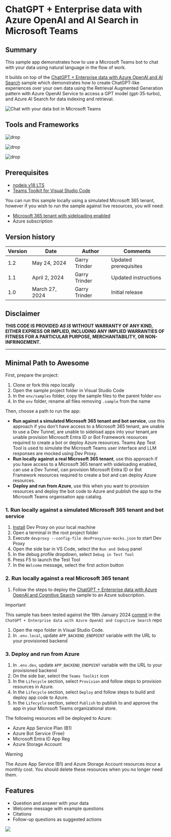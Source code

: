 # ChatGPT + Enterprise data with Azure OpenAI and AI Search in Microsoft Teams

## Summary

This sample app demonstrates how to use a Microsoft Teams bot to chat with your data using natural language in the flow of work.

It builds on top of the [ChatGPT + Enterprise data with Azure OpenAI and AI Search](https://github.com/Azure-Samples/azure-search-openai-demo) sample which demonstrates how to create ChatGPT-like experiences over your own data using the Retrieval Augmented Generation pattern with Azure OpenAI Service to access a GPT model (gpt-35-turbo), and Azure AI Search for data indexing and retrieval.

![Chat with your data bot in Microsoft Teams](./assets/bot.png)

## Tools and Frameworks

![drop](https://img.shields.io/badge/Teams&nbsp;Toolkit&nbsp;for&nbsp;VS&nbsp;Code-5.6-green.svg)

![drop](https://img.shields.io/badge/Teams&nbsp;AI&nbsp;Library-1.1-green.svg)

![drop](https://img.shields.io/badge/Azurite-3.2-green.svg)

## Prerequisites

* [nodejs v18 LTS](https://nodejs.org/en)
* [Teams Toolkit for Visual Studio Code](https://learn.microsoft.com/microsoftteams/platform/toolkit/install-teams-toolkit?tabs=vscode)

You can run this sample locally using a simulated Microsoft 365 tenant, however if you wish to run the sample against live resources, you will need:

* [Microsoft 365 tenant with sideloading enabled](https://dev.office.com/sharepoint/docs/spfx/set-up-your-development-environment)
* Azure subscription

## Version history

Version|Date|Author|Comments
-------|----|----|--------
1.2|May 24, 2024|Garry Trinder|Updated prerequisites
1.1|April 2, 2024|Garry Trinder|Updated instructions
1.0|March 27, 2024|Garry Trinder|Initial release

## Disclaimer

**THIS CODE IS PROVIDED _AS IS_ WITHOUT WARRANTY OF ANY KIND, EITHER EXPRESS OR IMPLIED, INCLUDING ANY IMPLIED WARRANTIES OF FITNESS FOR A PARTICULAR PURPOSE, MERCHANTABILITY, OR NON-INFRINGEMENT.**

---

## Minimal Path to Awesome

First, prepare the project:

1. Clone or fork this repo locally
1. Open the sample project folder in Visual Studio Code
1. In the `env/samples` folder, copy the sample files to the parent folder `env`
1. In the `env` folder, rename all files removing `.sample` from the name

Then, choose a path to run the app:

* **Run against a simulated Microsoft 365 tenant and bot service**, use this approach if you don't have access to a Microsoft 365 tenant, are unable to use a Dev Tunnel, are unable to sideload apps into your tenant,are unable provision Microsoft Entra ID or Bot Framework resources required to create a bot or deploy Azure resources. Teams App Test Tool is used to simulate the Microsoft Teams user interface and LLM responses are mocked using Dev Proxy.
* **Run locally against a real Microsoft 365 tenant**, use this approach if you have access to a Microsoft 365 tenant with sideloading enabled, can use a Dev Tunnel, can provision Microsoft Entra ID or Bot Framework resources required to create a bot and can deploy Azure resources.
* **Deploy and run from Azure**, use this when you want to provision resources and deploy the bot code to Azure and publish the app to the Microsoft Teams organisation app catalog.

### 1. Run locally against a simulated Microsoft 365 tenant and bot service

1. [Install](https://learn.microsoft.com/microsoft-cloud/dev/dev-proxy/get-started#install-dev-proxy) Dev Proxy on your local machine
1. Open a terminal in the root project folder
1. Execute `devproxy --config-file devProxy/use-mocks.json` to start Dev Proxy
1. Open the side bar in VS Code, select the `Run and Debug` panel
1. In the debug profile dropdown, select `Debug in Test Tool`
1. Press F5 to launch the Test Tool
1. In the `Welcome` message, select the first action button



### 2. Run locally against a real Microsoft 365 tenant

1. Follow the steps to deploy the [ChatGPT + Enterprise data with Azure OpenAI and Cognitive Search](https://github.com/Azure-Samples/azure-search-openai-demo#getting-started) sample to an Azure subscription.

> [!IMPORTANT]
> This sample has been tested against the 19th January 2024 [commit](https://github.com/Azure-Samples/azure-search-openai-demo/tree/5e9d142e50a624cd70e42c4c654097e2fb646d36) in the `ChatGPT + Enterprise data with Azure OpenAI and Cognitive Search` repo

1. Open the repo folder in Visual Studio Code.
1. In `.env.local`, update `APP_BACKEND_ENDPOINT` variable with the URL to your provisioned backend

### 3. Deploy and run from Azure

1. In `.env.dev`, update `APP_BACKEND_ENDPOINT` variable with the URL to your provisioned backend
1. On the side bar, select the `Teams Toolkit` icon
1. In the `Lifecycle` section, select `Provision` and follow steps to provision resources in Azure.
1. In the `Lifecycle` section, select `Deploy` and follow steps to build and deploy app code to Azure.
1. In the `Lifecycle` section, select `Publish` to publish to and approve the app in your Microsoft Teams organizational store.

The following resources will be deployed to Azure:

* Azure App Service Plan (B1)
* Azure Bot Service (Free)
* Microsoft Entra ID App Reg
* Azure Storage Account

> [!WARNING]
> The Azure App Service (B1) and Azure Storage Account resources incur a monthly cost. You should delete these resources when you no longer need them.

## Features

* Question and answer with your data
* Welcome message with example questions
* Citations
* Follow-up questions as suggested actions

<img src="https://m365-visitor-stats.azurewebsites.net/teams-dev-samples/samples/bot-azure-search-openai-ts" />
